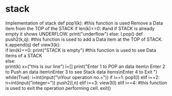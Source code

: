 # stack
Implementation of stack
def pop1(k):                                                    #this function is used Remove a Data item from the TOP of the STACK 
	if len(k)==0:				                                          #and if STACK is already empty it shows UNDERFLOW.
		print("underflow")
	else: 
		l.pop()
def push2(k,q):                           			#this function is used to add a Data item at the TOP of STACK.
	k.append(q)
def view3(k):        
	if len(k)==0:
		print("STACK is empty")                          #this function is used to see Data items of a STACK	
	else:					
		print(k)
x=("this is our line")
l=[]
print("Enter 1 to POP an data item\n Enter 2 to Push an data item\nEnter 3 to see Stack data items\nEnter 4 to Exit ")
while(True):
	i=int(input("\nYour operation no.="))
	if i==1:
		pop1(l)
	elif i==2:
		n=int(input("integer="))
		push2(l,n)
	elif i==3:
		view3(l)
	elif i==4:                                                      #this function is used to exit the operation performing cell.
		exit()

	


		
   
